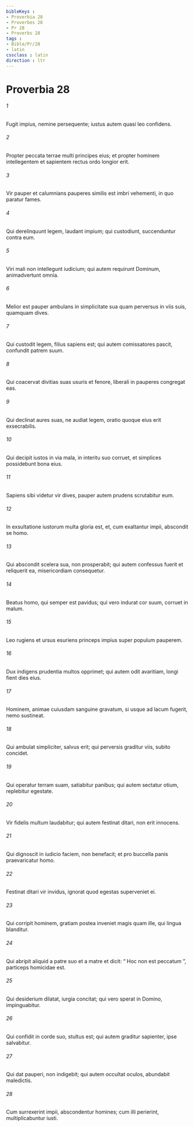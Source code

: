```yaml
---
bibleKeys : 
- Proverbia 28
- Proverbes 28
- Pr 28
- Proverbs 28
tags : 
- Bible/Pr/28
- latin
cssclass : latin
direction : ltr
---
```


# Proverbia 28

###### 1
Fugit impius, nemine persequente; iustus autem quasi leo confidens.
###### 2
Propter peccata terrae multi principes eius; et propter hominem intellegentem et sapientem rectus ordo longior erit.
###### 3
Vir pauper et calumnians pauperes similis est imbri vehementi, in quo paratur fames.
###### 4
Qui derelinquunt legem, laudant impium; qui custodiunt, succenduntur contra eum.
###### 5
Viri mali non intellegunt iudicium; qui autem requirunt Dominum, animadvertunt omnia.
###### 6
Melior est pauper ambulans in simplicitate sua quam perversus in viis suis, quamquam dives.
###### 7
Qui custodit legem, filius sapiens est; qui autem comissatores pascit, confundit patrem suum.
###### 8
Qui coacervat divitias suas usuris et fenore, liberali in pauperes congregat eas.
###### 9
Qui declinat aures suas, ne audiat legem, oratio quoque eius erit exsecrabilis.
###### 10
Qui decipit iustos in via mala, in interitu suo corruet, et simplices possidebunt bona eius.
###### 11
Sapiens sibi videtur vir dives, pauper autem prudens scrutabitur eum.
###### 12
In exsultatione iustorum multa gloria est, et, cum exaltantur impii, abscondit se homo.
###### 13
Qui abscondit scelera sua, non prosperabit; qui autem confessus fuerit et reliquerit ea, misericordiam consequetur.
###### 14
Beatus homo, qui semper est pavidus; qui vero indurat cor suum, corruet in malum.
###### 15
Leo rugiens et ursus esuriens princeps impius super populum pauperem.
###### 16
Dux indigens prudentia multos opprimet; qui autem odit avaritiam, longi fient dies eius.
###### 17
Hominem, animae cuiusdam sanguine gravatum, si usque ad lacum fugerit, nemo sustineat.
###### 18
Qui ambulat simpliciter, salvus erit; qui perversis graditur viis, subito concidet.
###### 19
Qui operatur terram suam, satiabitur panibus; qui autem sectatur otium, replebitur egestate.
###### 20
Vir fidelis multum laudabitur; qui autem festinat ditari, non erit innocens.
###### 21
Qui dignoscit in iudicio faciem, non benefacit; et pro buccella panis praevaricatur homo.
###### 22
Festinat ditari vir invidus, ignorat quod egestas superveniet ei.
###### 23
Qui corripit hominem, gratiam postea inveniet magis quam ille, qui lingua blanditur.
###### 24
Qui abripit aliquid a patre suo et a matre et dicit: “ Hoc non est peccatum ”, particeps homicidae est.
###### 25
Qui desiderium dilatat, iurgia concitat; qui vero sperat in Domino, impinguabitur.
###### 26
Qui confidit in corde suo, stultus est; qui autem graditur sapienter, ipse salvabitur.
###### 27
Qui dat pauperi, non indigebit; qui autem occultat oculos, abundabit maledictis.
###### 28
Cum surrexerint impii, abscondentur homines; cum illi perierint, multiplicabuntur iusti.
